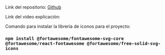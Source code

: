 Link del repositorio: [Github](https://github.com/Luissedd/proyecto_tareas)

Link del video explicación:

Comando para instalar la librería de iconos para el proyecto: 


### `npm install @fortawesome/fontawesome-svg-core @fortawesome/react-fontawesome @fortawesome/free-solid-svg-icons`